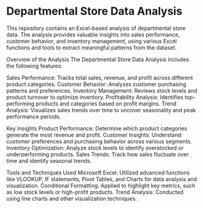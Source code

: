 # Departmental Store Data Analysis
This repository contains an Excel-based analysis of departmental store data. The analysis provides valuable insights into sales performance, customer behavior, and inventory management, using various Excel functions and tools to extract meaningful patterns from the dataset.

Overview of the Analysis
The Departmental Store Data Analysis includes the following features:

Sales Performance: Tracks total sales, revenue, and profit across different product categories.
Customer Behavior: Analyzes customer purchasing patterns and preferences.
Inventory Management: Reviews stock levels and product turnover to optimize inventory.
Profitability Analysis: Identifies top-performing products and categories based on profit margins.
Trend Analysis: Visualizes sales trends over time to uncover seasonality and peak performance periods.

Key Insights
Product Performance: Determine which product categories generate the most revenue and profit.
Customer Insights: Understand customer preferences and purchasing behavior across various segments.
Inventory Optimization: Analyze stock levels to identify overstocked or underperforming products.
Sales Trends: Track how sales fluctuate over time and identify seasonal trends.

Tools and Techniques Used
Microsoft Excel: Utilized advanced functions like VLOOKUP, IF statements, Pivot Tables, and Charts for data analysis and visualization.
Conditional Formatting: Applied to highlight key metrics, such as low stock levels or high-profit products.
Trend Analysis: Conducted using line charts and other visualization techniques.
